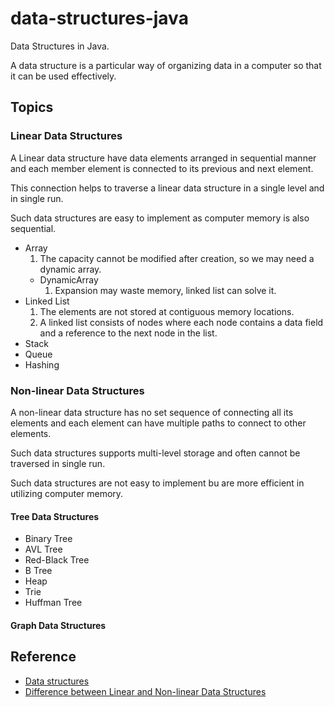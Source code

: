 # data-structures-java

Data Structures in Java.

A data structure is a particular way of organizing data in a computer so that it can be used effectively.

## Topics

### Linear Data Structures

A Linear data structure have data elements arranged in sequential manner and each member element is connected to its previous and next element.

This connection helps to traverse a linear data structure in a single level and in single run.

Such data structures are easy to implement as computer memory is also sequential.

- Array
  1. The capacity cannot be modified after creation, so we may need a dynamic array.
  - DynamicArray
    1. Expansion may waste memory, linked list can solve it.
- Linked List
  1. The elements are not stored at contiguous memory locations.
  2. A linked list consists of nodes where each node contains a data field and a reference to the next node in the list.
- Stack
- Queue
- Hashing

### Non-linear Data Structures

A non-linear data structure has no set sequence of connecting all its elements and each element can have multiple paths to connect to other elements.

Such data structures supports multi-level storage and often cannot be traversed in single run.

Such data structures are not easy to implement bu are more efficient in utilizing computer memory.

#### Tree Data Structures

- Binary Tree
- AVL Tree
- Red-Black Tree
- B Tree
- Heap
- Trie
- Huffman Tree

#### Graph Data Structures

## Reference

- [Data structures](https://www.geeksforgeeks.org/data-structures/)
- [Difference between Linear and Non-linear Data Structures](https://www.tutorialspoint.com/difference-between-linear-and-non-linear-data-structures)

